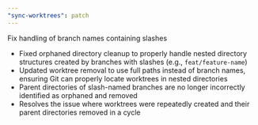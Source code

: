 ```yaml
---
"sync-worktrees": patch
---
```


Fix handling of branch names containing slashes

- Fixed orphaned directory cleanup to properly handle nested directory structures created by branches with slashes (e.g., `feat/feature-name`)
- Updated worktree removal to use full paths instead of branch names, ensuring Git can properly locate worktrees in nested directories
- Parent directories of slash-named branches are no longer incorrectly identified as orphaned and removed
- Resolves the issue where worktrees were repeatedly created and their parent directories removed in a cycle